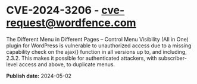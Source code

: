 # CVE-2024-3206 - cve-request@wordfence.com

The Different Menu in Different Pages – Control Menu Visibility (All in One) plugin for WordPress is vulnerable to unauthorized access due to a missing capability check on the ajax() function in all versions up to, and including, 2.3.2. This makes it possible for authenticated attackers, with subscriber-level access and above, to duplicate menus.

**Publish date:** 2024-05-02
